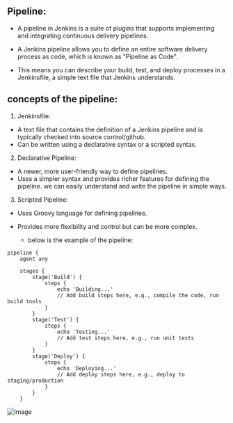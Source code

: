 ## Pipeline:

- A pipeline in Jenkins is a suite of plugins that supports implementing and integrating continuous delivery pipelines.

- A Jenkins pipeline allows you to define an entire software delivery process as code, which is known as "Pipeline as Code".

- This means you can describe your build, test, and deploy processes in a Jenkinsfile, a simple text file that Jenkins understands.


## concepts of the pipeline:

1. Jenkinsfile:

- A text file that contains the definition of a Jenkins pipeline and is typically checked into source control/github.
- Can be written using a declarative syntax or a scripted syntax.

2. Declarative Pipeline:

- A newer, more user-friendly way to define pipelines.
- Uses a simpler syntax and provides richer features for defining the pipeline. we can easily understand and write the pipeline in simple ways.
  
3. Scripted Pipeline:

- Uses Groovy language for defining pipelines.
- Provides more flexibility and control but can be more complex.

  - below is the example of the pipeline:
 
```
pipeline {
    agent any
    
    stages {
        stage('Build') {
            steps {
                echo 'Building...'
                // Add build steps here, e.g., compile the code, run build tools
            }
        }
        stage('Test') {
            steps {
                echo 'Testing...'
                // Add test steps here, e.g., run unit tests
            }
        }
        stage('Deploy') {
            steps {
                echo 'Deploying...'
                // Add deploy steps here, e.g., deploy to staging/production
            }
        }
    }

```

  ![image](https://github.com/gk-aws-dev/Jenkins/assets/154478305/cff44983-97b5-43d3-a1eb-960b4515f41f)
